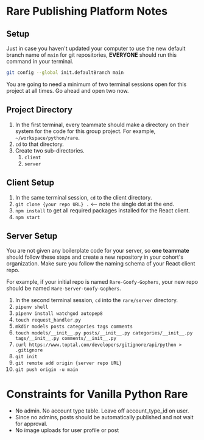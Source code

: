 # Rare Publishing Platform Notes

## Setup

Just in case you haven't updated your computer to use the new default branch name of `main` for git repositories, **EVERYONE** should run this command in your terminal.

```sh
git config --global init.defaultBranch main
```

You are going to need a minimum of two terminal sessions open for this project at all times. Go ahead and open two now.

## Project Directory

1. In the first terminal, every teammate should make a directory on their system for the code for this group project. For example, `~/workspace/python/rare`.
1. `cd` to that directory.
1. Create two sub-directories.
    1. `client`
    1. `server`

## Client Setup

1. In the same terminal session, `cd` to the client directory.
1. `git clone {your repo URL} .` <-- note the single dot at the end.
1. `npm install` to get all required packages installed for the React client.
1. `npm start`

## Server Setup

You are not given any boilerplate code for your server, so **one teammate** should follow these steps and create a new repository in your cohort's organization. Make sure you follow the naming schema of your React client repo.

For example, if your initial repo is named `Rare-Goofy-Gophers`, your new repo should be named `Rare-Server-Goofy-Gophers`.

1. In the second terminal session, `cd` into the `rare/server` directory.
1. `pipenv shell`
1. `pipenv install watchgod autopep8`
1. `touch request_handler.py`
1. `mkdir models posts categories tags comments`
1. `touch models/__init__.py posts/__init__.py categories/__init__.py tags/__init__.py comments/__init__.py`
1. `curl https://www.toptal.com/developers/gitignore/api/python > .gitignore`
1. `git init`
1. `git remote add origin {server repo URL}`
1. `git push origin -u main`


# Constraints for Vanilla Python Rare

* No admin. No account type table. Leave off account_type_id on user.
* Since no admins, posts should be automatically published and not wait for approval.
* No image uploads for user profile or post